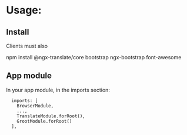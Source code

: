 # Usage:

## Install

Clients must also
 
npm install @ngx-translate/core bootstrap ngx-bootstrap font-awesome

## App module

In your app module, in the imports section:

```
  imports: [
    BrowserModule,
    ...,
    TranslateModule.forRoot(),
    GrootModule.forRoot()
  ],
```
